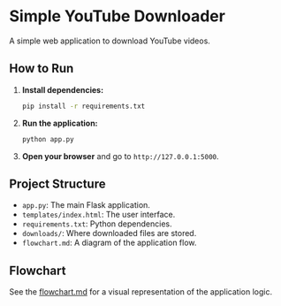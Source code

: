 # Simple YouTube Downloader

A simple web application to download YouTube videos.

## How to Run

1.  **Install dependencies:**
    ```bash
    pip install -r requirements.txt
    ```

2.  **Run the application:**
    ```bash
    python app.py
    ```

3.  **Open your browser** and go to `http://127.0.0.1:5000`.

## Project Structure

- `app.py`: The main Flask application.
- `templates/index.html`: The user interface.
- `requirements.txt`: Python dependencies.
- `downloads/`: Where downloaded files are stored.
- `flowchart.md`: A diagram of the application flow.

## Flowchart

See the [flowchart.md](flowchart.md) for a visual representation of the application logic.

